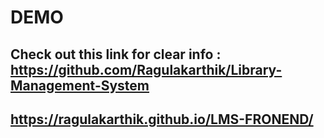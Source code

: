 # DEMO
## Check out this link for clear info : https://github.com/Ragulakarthik/Library-Management-System
## https://ragulakarthik.github.io/LMS-FRONEND/
